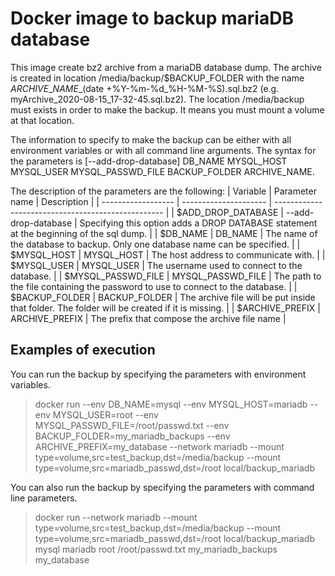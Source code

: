 # Docker image to backup mariaDB database
This image create bz2 archive from a mariaDB database dump. The archive is created in location /media/backup/$BACKUP_FOLDER with the name ${ARCHIVE\_NAME}\_$(date +%Y-%m-%d\_%H-%M-%S).sql.bz2 (e.g. myArchive\_2020-08-15\_17-32-45.sql.bz2). The location /media/backup must exists in order to make the backup. It means you must mount a volume at that location.


The information to specify to make the backup can be either with all environment variables or with all command line arguments. The syntax for the parameters is [--add-drop-database] DB_NAME MYSQL_HOST MYSQL_USER MYSQL_PASSWD_FILE BACKUP_FOLDER ARCHIVE_NAME.

The description of the parameters are the following:
| Variable           | Parameter name        | Description                                        |
| ------------------ | --------------------- | -------------------------------------------------- |
| $ADD_DROP_DATABASE | --add-drop-database   | Specifying this option adds a DROP DATABASE statement at the beginning of the sql dump. |
| $DB_NAME           | DB_NAME               | The name of the database to backup. Only one database name can be specified. |
| $MYSQL_HOST        | MYSQL_HOST            | The host address to communicate with.              |
| $MYSQL_USER        | MYSQL_USER            | The username used to connect to the database.      |
| $MYSQL_PASSWD_FILE | MYSQL_PASSWD_FILE     | The path to the file containing the password to use to connect to the database. |
| $BACKUP_FOLDER     | BACKUP_FOLDER         | The archive file will be put inside that folder. The folder will be created if it is missing. |
| $ARCHIVE_PREFIX    | ARCHIVE_PREFIX        | The prefix that compose the archive file name      |

## Examples of execution
You can run the backup by specifying the parameters with environment variables.
> docker run --env DB_NAME=mysql --env MYSQL_HOST=mariadb --env MYSQL_USER=root --env MYSQL_PASSWD_FILE=/root/passwd.txt --env BACKUP_FOLDER=my_mariadb_backups --env ARCHIVE_PREFIX=my_database --network mariadb --mount type=volume,src=test_backup,dst=/media/backup --mount type=volume,src=mariadb_passwd,dst=/root local/backup_mariadb

You can also run the backup by specifying the parameters with command line parameters.
> docker run --network mariadb --mount type=volume,src=test_backup,dst=/media/backup --mount type=volume,src=mariadb_passwd,dst=/root local/backup_mariadb mysql mariadb root /root/passwd.txt my_mariadb_backups my_database
